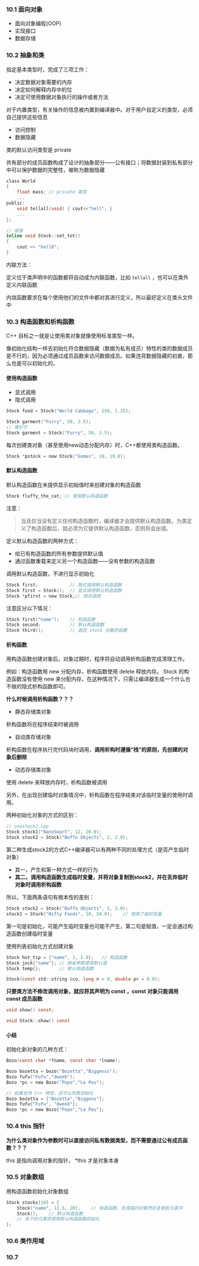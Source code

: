 ### 10.1 面向对象

- 面向对象编程(OOP)
- 实现接口
- 数据存储

### 10.2 抽象和类

指定基本类型时，完成了三项工作：
- 决定数据对象需要的内存
- 决定如何解释内存中的位
- 决定可使用数据对象执行的操作或者方法

对于内置类型，有关操作的信息被内置到编译器中。对于用户自定义的类型，必须自己提供这些信息

- 访问控制  
- 数据隐藏

类的默认访问类型是 private

共有部分的成员函数构成了设计的抽象部分——公有接口；将数据封装到私有部分中可以保护数据的完整性，被称为数据隐藏

```c
class World
{
    float mass; // private 类型
    ...
public:
    void tellall(void) { cout<<"hell"; }
    ...
};

// 或者
inline void Stock::set_tot()
{
    cout << "hell0";
}
```

内联方法：

定义位于类声明中的函数都将自动成为内联函数，比如 `tellall` ，也可以在类外定义内联函数

内敛函数要求在每个使用他们的文件中都对其进行定义，所以最好定义在类头文件中

### 10.3 构造函数和析构函数

C++ 目标之一就是让使用类对象就像使用标准类型一样。

像初始化结构一样去初始化符合数据隐藏（数据为私有成员）特性的类的数据成员是不行的，因为必须通过成员函数来访问数据成员。如果违背数据隐藏的初衷，那么也是可以初始化的。

#### 使用构造函数

- 显式调用
- 隐式调用

```c
Stock food = Stock("World Cabbage", 250, 1.25);

Stock garment("Furry", 50, 2.5);
// 等价于
Stock garment = Stock("Furry", 50, 2.5);
```

每次创建类对象（甚至使用new动态分配内存）时，C++都使用类构造函数。
```c
Stock *pstock = new Stock("Games", 18, 19.0);
```

#### 默认构造函数

默认构造函数在未提供显示初始值时来创建对象的构造函数
```c
Stock fluffy_the_cat; // 使用默认构造函数
```

注意：
> 当且仅当没有定义任何构造函数时，编译器才会提供默认构造函数。为类定义了构造函数后，就必须为它提供默认构造函数，否则将会出错。

定义默认构造函数的两种方式：
- 给已有构造函数的所有参数提供默认值
- 通过函数重载来定义另一个构造函数——没有参数的构造函数

调用默认构造函数，不进行显示初始化
```c
Stock first;            // 隐式调用默认构造函数
Stock first = Stock();  // 显式调用默认构造函数
Stock *pfirst = new Stock;// 隐式调用
```

注意区分以下情况：
```c
Stock first("name");    // 构造函数
Stock second;           // 默认构造函数
Stock third();          // 返回 stock 对象的函数
```

#### 析构函数

用构造函数创建对象后，对象过期时，程序将自动调用析构函数完成清理工作。

例如：构造函数用 new 分配内存，析构函数使用 delete 释放内存。 Stock 的构造函数没有使用 new 来分配内存，在这种情况下，只需让编译器生成一个什么也不做的隐式析构函数即可。

**什么时候调用析构函数？？？**

- 静态存储类对象

析构函数将在程序结束时被调用

- 自动类存储对象

析构函数在程序执行完代码块时调用，**调用析构时遵循“栈”的原则，先创建的对象后删除**

- 动态存储类对象

使用 delete 来释放内存时，析构函数被调用

另外，在出现创建临时对象情况中，析构函数在程序结束对该临时变量的使用时调用。


两种初始化对象的方式的区别：
```c
// usestock2.cpp
Stock stock1("NanoSmart", 12, 20.0);
Stock stock2 = Stock("Boffo Objects", 2, 2.0);
```
第二种生成stock2的方式C++编译器可以有两种不同的处理方式（是否产生临时对象）
- 其一，产生和第一种方式一样的行为
- **其二，调用构造函数生成临时变量，并将对象复制到stock2，并在丢弃临时对象时调用析构函数**

所以，下面两条语句有根本性的差别：
```c
Stock stock2 = Stock("Boffo Objects", 2, 2.0);
stock1 = Stock("Nifty Foods", 10, 50.0);    // 使用了临时变量
```

第一句是初始化，可能产生临时变量也可能不产生，第二句是赋值，一定会通过构造函数创建临时变量

使用列表初始化方式创建对象
```c
Stock hot_tip = {"name", 1, 1.0};   // 构造函数
Stock jock{"name"}; // 缺省参数使用默认值
Stock temp{};       // 默认构造函数

Stock(const std::string &co, long n = 0, double pr = 0.0);
```

**只要类方法不修改调用对象，就应将其声明为 const ，const 对象只能调用 const 成员函数**
```c
void show() const;

void Stock::show() const
```

#### 小结

初始化新对象的几种方式：
```c
Bozo(const char *fname, const char *lname);

Bozo bozetta = bozo("Bozetta","Biggenss");
Bozo fufu("Fufu","dweeb");
Bozo *pc = new Bozo("Popo","Le Peu");

// 如果支持 C++ 特性，还可以列表初始化
Bozo bozetta = {"Bozetta","Biggens"};
Bozo fufu{"Fufu", "dweeb"};
Bozo *pc = new Bozo{"Popo","Le Peu"}; 
```

### 10.4 this 指针

**为什么类对象作为参数时可以直接访问私有数据类型，而不需要通过公有成员函数？？？**

this 是指向调用对象的指针， *this 才是对象本身

### 10.5 对象数组

用构造函数初始化对象数组
```c
Stock stocks[10] = {
    Stock("name", 12.5, 20),    // 构造函数，生成临时对象然后复制到元素中
    Stock();    // 默认构造函数
    // 余下的元素将使用默认构造函数初始化
};
```

### 10.6 类作用域

### 10.7 